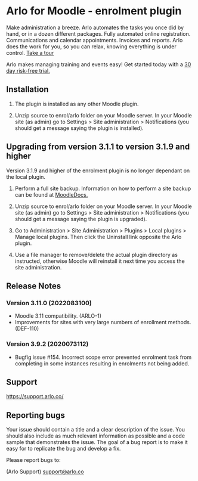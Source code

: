 
Arlo for Moodle - enrolment plugin
==============================

Make administration a breeze. Arlo automates the tasks you once did by hand, or in a dozen different packages. Fully 
automated online registration. Communications and calendar appointments. Invoices and reports. Arlo does the work for 
you, so you can relax, knowing everything is under control. [Take a tour](https://www.arlo.co/tour)

Arlo makes managing training and events easy! 
Get started today with a [30 day risk-free trial.](https://www.arlo.co/try-arlo)


## Installation

1. The plugin is installed as any other Moodle plugin.

2. Unzip source to enrol/arlo folder on your Moodle server.
In your Moodle site (as admin) go to Settings > Site administration > Notifications (you should get a message saying 
the plugin is installed).

## Upgrading from version 3.1.1 to version 3.1.9 and higher

Version 3.1.9 and higher of the enrolment plugin is no longer dependant on the local plugin.

1. Perform a full site backup. Information on how to perform a site backup can be found at [MoodleDocs.](https://docs.moodle.org/31/en/Site_backup)

2. Unzip source to enrol/arlo folder on your Moodle server.
In your Moodle site (as admin) go to Settings > Site administration > Notifications (you should get a message saying 
the plugin is upgraded).

3. Go to Administration > Site Administration > Plugins > Local plugins > Manage local plugins.
Then click the Uninstall link opposite the Arlo plugin.

4. Use a file manager to remove/delete the actual plugin directory as instructed, otherwise Moodle will reinstall it next 
time you access the site administration.

## Release Notes
### Version 3.11.0 (2022083100)
* Moodle 3.11 compatibility. (ARLO-1)
* Improvements for sites with very large numbers of enrollment methods. (DEF-110)

### Version 3.9.2 (2020073112)
* Bugfig issue #154. Incorrect scope error prevented enrolment task from completing in some instances resulting in enrolments 
  not being added.

## Support

https://support.arlo.co/


## Reporting bugs

Your issue should contain a title and a clear description of the issue. You should also include as much relevant 
information as possible and a code sample that demonstrates the issue. The goal of a bug report is to make it easy for 
to replicate the bug and develop a fix.

Please report bugs to:

(Arlo Support) <support@arlo.co>